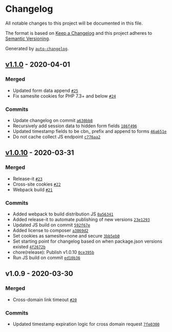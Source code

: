 # Changelog

All notable changes to this project will be documented in this file.

The format is based on [Keep a Changelog](https://keepachangelog.com/en/1.0.0/)
and this project adheres to [Semantic Versioning](https://semver.org/spec/v2.0.0.html).

Generated by [`auto-changelog`](https://github.com/CookPete/auto-changelog).

## [v1.1.0](https://github.com/itcig/caliban/compare/v1.0.10...v1.1.0) - 2020-04-01

### Merged

- Updated form data append [`#25`](https://github.com/itcig/caliban/pull/25)
- Fix samesite cookies for PHP 7.3+ and below [`#24`](https://github.com/itcig/caliban/pull/24)

### Commits

- Update changelog on commit [`a630bb8`](https://github.com/itcig/caliban/commit/a630bb8c45a620c31c83a8add33d3d4ec271bd35)
- Recursively add session data to hidden form fields [`186f496`](https://github.com/itcig/caliban/commit/186f496366a4e5580a711ce14503f0004287c44a)
- Updated timestamp fields to be cbn_ prefix and append to forms [`46a651e`](https://github.com/itcig/caliban/commit/46a651e8e6eb4216fb8a3f7a2ba92089ce61b7f1)
- Do not cache collect JS endpoint [`c776aa2`](https://github.com/itcig/caliban/commit/c776aa2c2d878ef9c06191ca8eb0ab56b10c62bb)

## [v1.0.10](https://github.com/itcig/caliban/compare/v1.0.9...v1.0.10) - 2020-03-31

### Merged

- Release-it [`#23`](https://github.com/itcig/caliban/pull/23)
- Cross-site cookies [`#22`](https://github.com/itcig/caliban/pull/22)
- Webpack build [`#21`](https://github.com/itcig/caliban/pull/21)

### Commits

- Added webpack to build distribution JS [`0a56341`](https://github.com/itcig/caliban/commit/0a56341de613651d9844f6186dfe150b20e63a06)
- Added release-it to automate publishing of new versions [`23e1293`](https://github.com/itcig/caliban/commit/23e1293cef427e5288c7778708cff280f03c0a18)
- Updated JS build on commit [`592f67e`](https://github.com/itcig/caliban/commit/592f67e8a3bd7c0a7cb1d2b8f347382e7116233c)
- Added license to composer [`a3869d2`](https://github.com/itcig/caliban/commit/a3869d2ec090d13e162ad316dd4c506637fd8988)
- Set cookies as samesite=none and secure [`3bb5eb0`](https://github.com/itcig/caliban/commit/3bb5eb050f181a195a66ad285e0926b9d0d5bb04)
- Set starting point for changelog based on when package.json versions existed [`4f2672b`](https://github.com/itcig/caliban/commit/4f2672b9bd09ddaa4a649b86032acd0e47678db8)
- chore(release): Publish v1.0.10 [`0ce395b`](https://github.com/itcig/caliban/commit/0ce395b9db0036d43db7f0899d4318640b489dab)
- Run JS build on commit [`ed10b36`](https://github.com/itcig/caliban/commit/ed10b361d85e3269b9fff2694185c361c2499cd2)

## v1.0.9 - 2020-03-30

### Merged

- Cross-domain link timeout [`#20`](https://github.com/itcig/caliban/pull/20)

### Commits

- Updated timestamp expiration logic for cross domain request [`7fe0300`](https://github.com/itcig/caliban/commit/7fe03008f2c6f39f3475808cf6416da008d32fc2)
